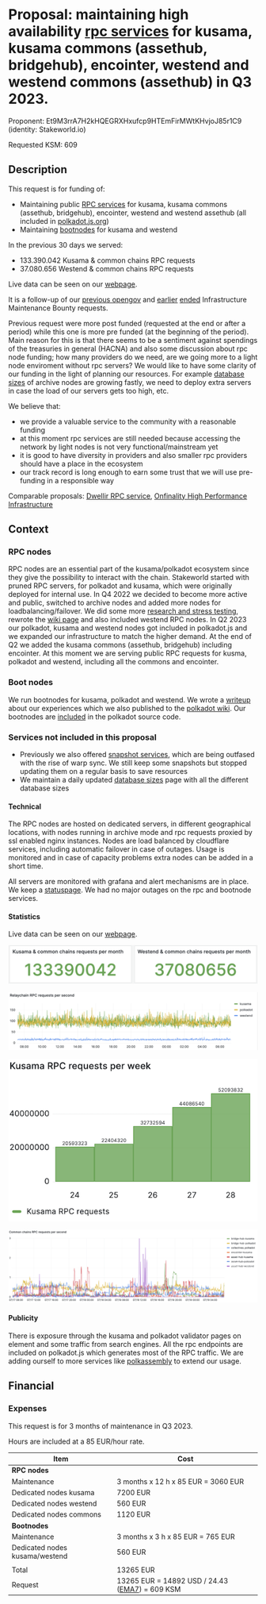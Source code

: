 # Proposal: maintaining high availability [rpc services](https://stakeworld.io/docs/rpc) for kusama, kusama commons (assethub, bridgehub), encointer, westend and westend commons (assethub) in Q3 2023.

Proponent: Et9M3rrA7H2kHQEGRXHxufcp9HTEmFirMWtKHvjoJ85r1C9 (identity: Stakeworld.io)

Requested KSM: 609

## Description

This request is for funding of:

* Maintaining public [RPC services](https://stakeworld.io/docs/rpc) for kusama, kusama commons (assethub, bridgehub), encointer, westend and westend assethub (all included in [polkadot.js.org](https://polkadot.js.org/apps/?rpc=wss://ksm-rpc.stakeworld.io))
* Maintaining [bootnodes](https://stakeworld.io/docs/bootnode) for kusama and westend

In the previous 30 days we served:
* 133.390.042 Kusama & common chains RPC requests
* 37.080.656 Westend & common chains RPC requests

Live data can be seen on our [webpage](https://stakeworld.io/docs/rpc#live-stakeworld-rpc-data). 

It is a follow-up of our [previous opengov](https://kusama.polkassembly.io/referenda/189) and [earlier](https://github.com/stakeworld/stakeworld-treasury#readme) [ended](https://kusama.polkassembly.io/referenda/171) Infrastructure Maintenance Bounty requests. 

Previous request were more post funded (requested at the end or after a period) while this one is more pre funded (at the beginning of the period). Main reason for this is that there seems to be a sentiment against spendings of the treasuries in general (HACNA) and also some discussion about rpc node funding; how many providers do we need, are we going more to a light node enviroment without rpc servers? We would like to have some clarity of our funding in the light of planning our resources. For example [database sizes](https://stakeworld.io/docs/dbsize) of archive nodes are growing fastly, we need to deploy extra servers in case the load of our servers gets too high, etc.  

We believe that:
* we provide a valuable service to the community with a reasonable funding
* at this moment rpc services are still needed because accessing the network by light nodes is not very functional/mainstream yet
* it is good to have diversity in providers and also smaller rpc providers should have a place in the ecosystem
* our track record is long enough to earn some trust that we will use pre-funding in a responsible way

Comparable proposals: [Dwellir RPC service](https://kusama.polkassembly.io/referenda/176), [Onfinality High Performance Infrastructure](https://kusama.subsquare.io/polkassembly/post/2568)

## Context

### RPC nodes
RPC nodes are an essential part of the kusama/polkadot ecosystem since they give the possibility to interact with the chain. Stakeworld started with pruned RPC servers, for polkadot and kusama, which were originally deployed for internal use. In Q4 2022 we decided to become more active and public, switched to archive nodes and added more nodes for loadbalancing/failover. We did some more [research and stress testing](https://stakeworld.io/docs/rpc), rewrote the [wiki page](https://wiki.polkadot.network/docs/maintain-wss) and also included westend RPC nodes. In Q2 2023 our polkadot, kusama and westend nodes got included in polkadot.js and we expanded our infrastructure to match the higher demand. At the end of Q2 we added the kusama commons (assethub, bridgehub) including encointer. At this moment we are serving public RPC requests for kusma, polkadot and westend, including all the commons and encointer.

### Boot nodes

We run bootnodes for kusama, polkadot and westend. We wrote a [writeup](https://stakeworld.io/docs/bootnode) about our experiences which we also published to the [polkadot wiki](https://github.com/w3f/polkadot-wiki/pull/4742). Our bootnodes are [included](https://github.com/paritytech/polkadot/pull/7148) in the polkadot source code. 

### Services not included in this proposal

* Previously we also offered [snapshot services](https://stakeworld.io/docs/snapshot), which are being outfased with the rise of warp sync. We still keep some snapshots but stopped updating them on a regular basis to save resources
* We maintain a daily updated [database sizes](https://stakeworld.io/docs/dbsize) page with all the different database sizes
 
#### Technical

The RPC nodes are hosted on dedicated servers, in different geographical locations, with nodes running in archive mode and rpc requests proxied by ssl enabled nginx instances. Nodes are load balanced by cloudflare services, including automatic failover in case of outages. Usage is monitored and in case of capacity problems extra nodes can be added in a short time.  

All servers are monitored with grafana and alert mechanisms are in place. We keep a [statuspage](https://stakeworld.statuspage.io/). We had no major outages on the rpc and bootnode services. 

#### Statistics

Live data can be seen on our [webpage](https://stakeworld.io/docs/rpc#live-stakeworld-rpc-data).

![rpcmonthly](2023-Q3-monthly.png)


![relaypersec](2023-Q3-relaypersec.png)


![relayperweek](2023-Q3-relayperweek.png)


![commonpersec](2023-Q3-commonpersec.png)


#### Publicity

There is exposure through the kusama and polkadot validator pages on element and some traffic from search engines. All the rpc endpoints are included on polkadot.js which generates most of the RPC traffic. We are adding ourself to more services like [polkassembly](https://github.com/Premiurly/polkassembly/pull/383) to extend our usage.

## Financial

### Expenses

This request is for 3 months of maintenance in Q3 2023.

Hours are included at a 85 EUR/hour rate.

| Item                                  | Cost                   		|
| ------------                          | -----------------------               |
| **RPC nodes**	 	                |			 		|
| Maintenance                           | 3 months x 12 h x 85 EUR = 3060 EUR  	|
| Dedicated nodes kusama                | 7200 EUR 	                        |
| Dedicated nodes westend               | 560 EUR 	                        |
| Dedicated nodes commons               | 1120 EUR 	                        |
| **Bootnodes**	                        |			 		|
| Maintenance                           | 3 months x 3 h x 85 EUR = 765 EUR  	|
| Dedicated nodes kusama/westend        | 560 EUR 		                |
|                                       |                                       |
| Total                                 | 13265 EUR	 		        |
| Request		                | 13265 EUR = 14892 USD / 24.43	 ([EMA7](https://kusama.subscan.io/tools/charts?type=price)) = 609 KSM  |

